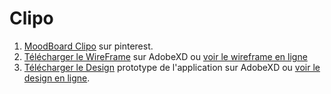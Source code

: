 # Clipo

1. [MoodBoard Clipo](https://www.pinterest.fr/m_akd/clipo_moodboard/) sur pinterest.
2. [Télécharger le WireFrame](url) sur AdobeXD ou [voir le wireframe en ligne](https://xd.adobe.com/view/3e4a459a-1ef7-480e-7f5a-557545f3ddf5-487b/)
3. [Télécharger le Design](url) prototype de l'application sur AdobeXD ou [voir le design en ligne](https://xd.adobe.com/view/d1c149e8-f2fa-4d84-41b5-11d39aa9a99e-a7f0/).
